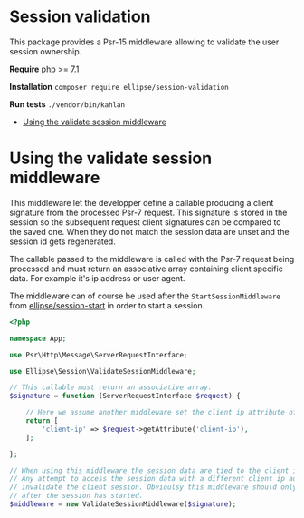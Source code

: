# Session validation

This package provides a Psr-15 middleware allowing to validate the user session ownership.

**Require** php >= 7.1

**Installation** `composer require ellipse/session-validation`

**Run tests** `./vendor/bin/kahlan`

- [Using the validate session middleware](#using-the-validate-session-middleware)

# Using the validate session middleware

This middleware let the developper define a callable producing a client signature from the processed Psr-7 request. This signature is stored in the session so the subsequent request client signatures can be compared to the saved one. When they do not match the session data are unset and the session id gets regenerated.

The callable passed to the middleware is called with the Psr-7 request being processed and must return an associative array containing client specific data. For example it's ip address or user agent.

The middleware can of course be used after the `StartSessionMiddleware` from [ellipse/session-start](https://github.com/ellipsephp/session-start) in order to start a session.

```php
<?php

namespace App;

use Psr\Http\Message\ServerRequestInterface;

use Ellipse\Session\ValidateSessionMiddleware;

// This callable must return an associative array.
$signature = function (ServerRequestInterface $request) {

    // Here we assume another middleware set the client ip attribute of the request.
    return [
        'client-ip' => $request->getAttribute('client-ip'),
    ];

};

// When using this middleware the session data are tied to the client ip address.
// Any attempt to access the session data with a different client ip address would
// invalidate the client session. Obvioulsy this middleware should only be processed
// after the session has started.
$middleware = new ValidateSessionMiddleware($signature);
```
